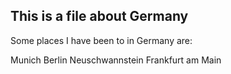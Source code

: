This is a file about Germany
----------------------------

Some places I have been to in Germany are:

Munich
Berlin
Neuschwannstein
Frankfurt am Main
